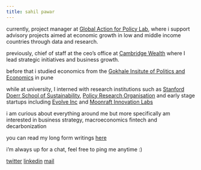 ```yaml
---
title: sahil pawar
---
```

currently, project manager at [Global Action for Policy Lab](https://cssh.northeastern.edu/gap/), where i support advisory projects aimed at economic growth in low and middle income countries through data and research. 

previously, chief of staff at the ceo’s office at [Cambridge Wealth](https://www.cambridgewealth.in/) where I lead strategic initiatives and business growth. 

before that i studied economics from the [Gokhale Insitute of Politics and Economics](https://gipe.ac.in) in pune

while at university, I interned with research institutions such as [Stanford Doerr School of Sustainability](https://fuse.stanford.edu/), [Policy Research Organisation](https://www.policyresearch.in/) and early stage startups including [Evolve Inc](https://evolveinc.io/) and [Moonraft Innovation Labs](https://moonraft.com/) 

i am curious about everything around me but more specifically am interested in business strategy, macroeconomics fintech and decarbonization 

you can read my long form writings [here](https://sahilpawar.substack.com)

i’m always up for a chat, feel free to ping me anytime :)

[twitter](https://x.com/1sahilpawar)   [linkedin](https://linkedin.com/in/1sahilpawar)   [mail](mailto:1sahilpawar@gmail.com)








